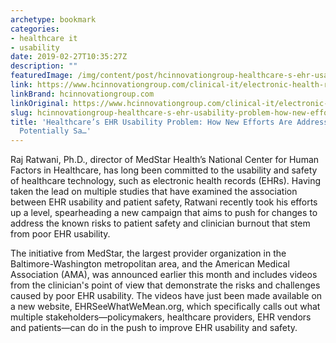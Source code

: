 ```yaml
---
archetype: bookmark
categories:
- healthcare it
- usability
date: 2019-02-27T10:35:27Z
description: ""
featuredImage: /img/content/post/hcinnovationgroup-healthcare-s-ehr-usability-problem-how-new-efforts-are-addressing-the-issue-and-potentially-sa.jpg
link: https://www.hcinnovationgroup.com/clinical-it/electronic-health-record-electronic-medical-record-ehr-emr/article/21069997/healthcares-ehr-usability-problem-how-new-efforts-are-addressing-the-issueand-potentially-saving-lives
linkBrand: hcinnovationgroup.com
linkOriginal: https://www.hcinnovationgroup.com/clinical-it/electronic-health-record-electronic-medical-record-ehr-emr/article/21069997/healthcares-ehr-usability-problem-how-new-efforts-are-addressing-the-issueand-potentially-saving-lives
slug: hcinnovationgroup-healthcare-s-ehr-usability-problem-how-new-efforts-are-addressing-the-issue-and-potentially-sa
title: 'Healthcare’s EHR Usability Problem: How New Efforts Are Addressing the Issue—and
  Potentially Sa…'
---
```

Raj Ratwani, Ph.D., director of MedStar Health’s National Center for Human Factors in Healthcare, has long been committed to the usability and safety of healthcare technology, such as electronic health records (EHRs). Having taken the lead on multiple studies that have examined the association between EHR usability and patient safety, Ratwani recently took his efforts up a level, spearheading a new campaign that aims to push for changes to address the known risks to patient safety and clinician burnout that stem from poor EHR usability.

The initiative from MedStar, the largest provider organization in the Baltimore-Washington metropolitan area, and the American Medical Association (AMA), was announced earlier this month and includes videos from the clinician's point of view that demonstrate the risks and challenges caused by poor EHR usability. The videos have just been made available on a new website, EHRSeeWhatWeMean.org, which specifically calls out what multiple stakeholders—policymakers, healthcare providers, EHR vendors and patients—can do in the push to improve EHR usability and safety.

